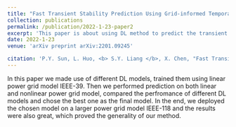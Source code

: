 ```yaml
---
title: "Fast Transient Stability Prediction Using Grid-informed Temporal and Topological Embedding Deep Neural Network"
collection: publications
permalink: /publication/2022-1-23-paper2
excerpt: 'This paper is about using DL method to predict the transient stability of power grids.'
date: 2022-1-23
venue: 'arXiv preprint arXiv:2201.09245'

citation: 'P.Y. Sun, L. Huo, <b> S.Y. Liang </b>, X. Chen, "Fast Transient Stability Prediction Using Grid-informed Temporal and Topological Embedding Deep Neural Network.", arXiv preprint arXiv:2201.09245 (2022).'
---
```


In this paper we made use of different DL models, trained them using linear power grid model IEEE-39. Then we performed prediction on both linear and nonlinear power grid model, compared the perfromance of different DL models and chose the best one as the final model. In the end, we deployed the chosen model on a larger power grid model IEEE-118 and the results were also great, which proved the generality of our method.
